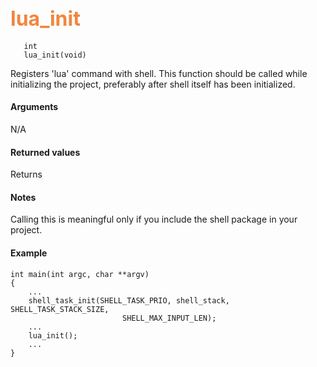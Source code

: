 ## <font color="#F2853F" style="font-size:24pt"> lua_init </font>

```no-highlight
   int
   lua_init(void)
```

  Registers 'lua' command with shell. This function should be called while initializing the project, preferably after shell itself has been initialized.

#### Arguments

N/A

#### Returned values

Returns 

#### Notes

Calling this is meaningful only if you include the shell package in your project.

#### Example

```no-highlight
int main(int argc, char **argv)
{
    ...
    shell_task_init(SHELL_TASK_PRIO, shell_stack, SHELL_TASK_STACK_SIZE,
                         SHELL_MAX_INPUT_LEN);
    ...
    lua_init();
    ...
}
```


